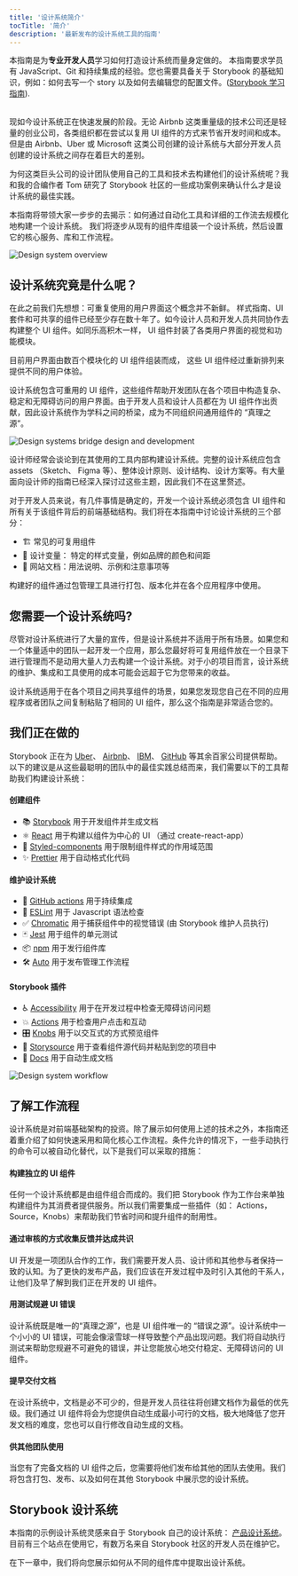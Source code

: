 ```yaml
---
title: '设计系统简介'
tocTitle: '简介'
description: '最新发布的设计系统工具的指南'
---
```


<div class="aside">本指南是为<b>专业开发人员</b>学习如何打造设计系统而量身定做的。 本指南要求学员有 JavaScript、Git 和持续集成的经验。您也需要具备关于 Storybook 的基础知识，例如：如何去写一个 story 以及如何去编辑您的配置文件。(<a href="/intro-to-storybook">Storybook 学习指南</a>).
</div>

<br/>

现如今设计系统正在快速发展的阶段。无论 Airbnb 这类重量级的技术公司还是轻量的创业公司，各类组织都在尝试以复用 UI 组件的方式来节省开发时间和成本。 但是由 Airbnb、Uber 或 Microsoft 这类公司创建的设计系统与大部分开发人员创建的设计系统之间存在着巨大的差别。

为何这类巨头公司的设计团队使用自己的工具和技术去构建他们的设计系统呢？我和我的合编作者 Tom 研究了 Storybook 社区的一些成功案例来确认什么才是设计系统的最佳实践。

本指南将带领大家一步步的去揭示：如何通过自动化工具和详细的工作流去规模化地构建一个设计系统。 我们将逐步从现有的组件库组装一个设计系统，然后设置它的核心服务、库和工作流程。

![Design system overview](/design-systems-for-developers/design-system-overview.jpg)

## 设计系统究竟是什么呢？

在此之前我们先想想：可重复使用的用户界面这个概念并不新鲜。 样式指南、UI 套件和可共享的组件已经至少存在数十年了。如今设计人员和开发人员共同协作去构建整个 UI 组件。如同乐高积木一样， UI 组件封装了各类用户界面的视觉和功能模块。

目前用户界面由数百个模块化的 UI 组件组装而成， 这些 UI 组件经过重新排列来提供不同的用户体验。

设计系统包含可重用的 UI 组件，这些组件帮助开发团队在各个项目中构造复杂、稳定和无障碍访问的用户界面。由于开发人员和设计人员都在为 UI 组件作出贡献，因此设计系统作为学科之间的桥梁，成为不同组织间通用组件的 “真理之源”。

![Design systems bridge design and development](/design-systems-for-developers/design-system-context.jpg)

设计师经常会谈论到在其使用的工具内部构建设计系统。完整的设计系统应包含 assets （Sketch、 Figma 等）、整体设计原则、设计结构、设计方案等。有大量面向设计师的指南已经深入探讨过这些主题，因此我们不在这里赘述。

对于开发人员来说，有几件事情是确定的，开发一个设计系统必须包含 UI 组件和所有关于该组件背后的前端基础结构。我们将在本指南中讨论设计系统的三个部分：

- 🏗 常见的可复用组件
- 🎨 设计变量： 特定的样式变量，例如品牌的颜色和间距
- 📕 网站文档：用法说明、示例和注意事项等

构建好的组件通过包管理工具进行打包、版本化并在各个应用程序中使用。

## 您需要一个设计系统吗?

尽管对设计系统进行了大量的宣传，但是设计系统并不适用于所有场景。如果您和一个体量适中的团队一起开发一个应用，那么您最好将可复用组件放在一个目录下进行管理而不是动用大量人力去构建一个设计系统。对于小的项目而言，设计系统的维护、集成和工具使用的成本可能会远超于它为您带来的收益。

设计系统适用于在各个项目之间共享组件的场景，如果您发现您自己在不同的应用程序或者团队之间复制粘贴了相同的 UI 组件，那么这个指南是非常适合您的。

## 我们正在做的

Storybook 正在为 [Uber](https://github.com/uber-web/baseui)、 [Airbnb](https://github.com/airbnb/lunar)、 [IBM](https://www.carbondesignsystem.com/)、 [GitHub](https://primer.style/css/) 等其余百家公司提供帮助。 以下的建议是从这些最聪明的团队中的最佳实践总结而来，我们需要以下的工具帮助我们构建设计系统：

#### 创建组件

- 📚 [Storybook](http://storybook.js.org) 用于开发组件并生成文档
- ⚛️ [React](https://reactjs.org/) 用于构建以组件为中心的 UI （通过 create-react-app）
- 💅 [Styled-components](https://www.styled-components.com/) 用于限制组件样式的作用域范围
- ✨ [Prettier](https://prettier.io/) 用于自动格式化代码

#### 维护设计系统

- 🚥 [GitHub actions](https://github.com/features/actions) 用于持续集成
- 📐 [ESLint](https://eslint.org/) 用于 Javascript 语法检查
- ✅ [Chromatic](https://www.chromatic.com/?utm_source=storybook_website&utm_medium=link&utm_campaign=storybook) 用于捕获组件中的视觉错误 (由 Storybook 维护人员执行)
- 🃏 [Jest](https://jestjs.io/) 用于组件的单元测试
- 📦 [npm](https://npmjs.com) 用于发行组件库
- 🛠 [Auto](https://github.com/intuit/auto) 用于发布管理工作流程

#### Storybook 插件

- ♿ [Accessibility](https://github.com/storybookjs/storybook/tree/master/addons/a11y) 用于在开发过程中检查无障碍访问问题
- 💥 [Actions](https://github.com/storybookjs/storybook/tree/master/addons/actions) 用于检查用户点击和互动
- 🎛 [Knobs](https://github.com/storybookjs/addon-knobs) 用于以交互式的方式预览组件
- 📝 [Storysource](https://github.com/storybookjs/storybook/tree/master/addons/storysource) 用于查看组件源代码并粘贴到您的项目中
- 📕 [Docs](https://github.com/storybookjs/storybook/tree/master/addons/docs) 用于自动生成文档

![Design system workflow](/design-systems-for-developers/design-system-workflow.jpg)

## 了解工作流程

设计系统是对前端基础架构的投资。除了展示如何使用上述的技术之外，本指南还着重介绍了如何快速采用和简化核心工作流程。条件允许的情况下，一些手动执行的命令可以被自动化替代，以下是我们可以采取的措施：

#### 构建独立的 UI 组件

任何一个设计系统都是由组件组合而成的。我们把 Storybook 作为工作台来单独构建组件为其消费者提供服务。所以我们需要集成一些插件（如： Actions，Source，Knobs）来帮助我们节省时间和提升组件的耐用性。

#### 通过审核的方式收集反馈并达成共识

UI 开发是一项团队合作的工作，我们需要开发人员、设计师和其他参与者保持一致的认知。为了更快的发布产品，我们应该在开发过程中及时引入其他的干系人，让他们及早了解到我们正在开发的 UI 组件。

#### 用测试规避 UI 错误

设计系统既是唯一的“真理之源”，也是 UI 组件唯一的 “错误之源”。设计系统中一个小小的 UI 错误，可能会像滚雪球一样导致整个产品出现问题。我们将自动执行测试来帮助您规避不可避免的错误，并让您能放心地交付稳定、无障碍访问的 UI 组件。

#### 提早交付文档

在设计系统中，文档是必不可少的，但是开发人员往往将创建文档作为最低的优先级。我们通过 UI 组件将会为您提供自动生成最小可行的文档，极大地降低了您开发文档的难度，您也可以自行修改自动生成的文档。

#### 供其他团队使用

当您有了完备文档的 UI 组件之后，您需要将他们发布给其他的团队去使用。我们将包含打包、发布、以及如何在其他 Storybook 中展示您的设计系统。

## Storybook 设计系统

本指南的示例设计系统灵感来自于 Storybook 自己的设计系统： [产品设计系统](https://github.com/storybookjs/design-system)。 目前有三个站点在使用它，有数万名来自 Storybook 社区的开发人员在维护它。

在下一章中，我们将向您展示如何从不同的组件库中提取出设计系统。
